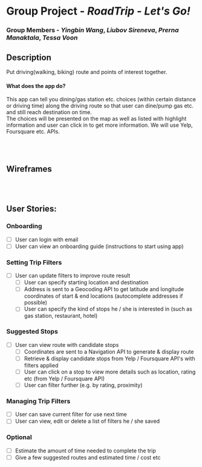 # Group Project - *RoadTrip - Let's Go!*

### Group Members - *Yingbin Wang*, *Liubov Sireneva*, *Prerna Manaktala*, *Tessa Voon*

## Description
Put driving(walking, biking) route and points of interest together.

#### What does the app do?<br>
This app can tell you dining/gas station etc. choices (within certain distance or driving time) along the driving route so that user can dine/pump gas etc. and still reach destination on time.<br>
The choices will be presented on the map as well as listed with highlight information and user can click in to get more information. We will use Yelp, Foursquare etc. APIs.

<br><br>
## Wireframes

<br><br>

## User Stories:

### Onboarding
* [ ] User can login with email 
* [ ] User can view an onboarding guide (instructions to start using app)

### Setting Trip Filters
* [ ] User can update filters to improve route result  
  * [ ] User can specify starting location and destination
  * [ ] Address is sent to a Geocoding API to get latitude and longitude coordinates of start & end locations (autocomplete addresses if possible)
  * [ ] User can specify the kind of stops he / she is interested in (such as gas station, restaurant, hotel)
  
### Suggested Stops 
* [ ] User can view route with candidate stops 
  * [ ] Coordinates are sent to a Navigation API to generate & display route 
  * [ ] Retrieve & display candidate stops from Yelp / Foursquare API's with filters applied
  * [ ] User can click on a stop to view more details such as location, rating etc (from Yelp / Foursquare API)
  * [ ] User can filter further (e.g. by rating, proximity)
  
### Managing Trip Filters
* [ ] User can save current filter for use next time 
* [ ] User can view, edit or delete a list of filters he / she saved 

### Optional 
* [ ] Estimate the amount of time needed to complete the trip
* [ ] Give a few suggested routes and estimated time / cost etc 
